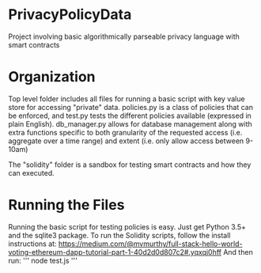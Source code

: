 # PrivacyPolicyData
Project involving basic algorithmically parseable privacy language with smart contracts


# Organization
Top level folder includes all files for running a basic script with key value store
 for accessing "private" data.  policies.py is a class of policies that can be enforced, and
 test.py tests the different policies available (expressed in plain English).  db_manager.py allows for database management along with extra functions specific to both
 granularity of the requested access (i.e. aggregate over a time range) and extent
 (i.e. only allow access between 9-10am)

 The "solidity" folder is a sandbox for testing smart contracts and how they
 can executed.

 # Running the Files

 Running the basic script for testing policies is easy. Just get Python 3.5+ and the sqlite3 package.
 To run the Solidity scripts, follow the install instructions at:
 https://medium.com/@mvmurthy/full-stack-hello-world-voting-ethereum-dapp-tutorial-part-1-40d2d0d807c2#.yqxqj0hff
 And then run:
 '''
 node test.js
 '''
